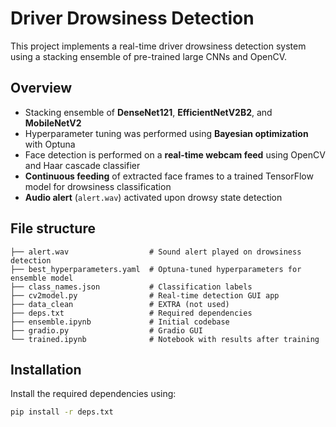 # Driver Drowsiness Detection

This project implements a real-time driver drowsiness detection system using a stacking ensemble of pre-trained large CNNs and OpenCV.

## Overview

- Stacking ensemble of **DenseNet121**, **EfficientNetV2B2**, and **MobileNetV2**
- Hyperparameter tuning was performed using **Bayesian optimization** with Optuna
- Face detection is performed on a **real-time webcam feed** using OpenCV and Haar cascade classifier
- **Continuous feeding** of extracted face frames to a trained TensorFlow model for drowsiness classification
- **Audio alert** (`alert.wav`) activated upon drowsy state detection

## File structure

```
├── alert.wav                  # Sound alert played on drowsiness detection
├── best_hyperparameters.yaml  # Optuna-tuned hyperparameters for ensemble model
├── class_names.json           # Classification labels
├── cv2model.py                # Real-time detection GUI app
├── data_clean                 # EXTRA (not used)
├── deps.txt                   # Required dependencies
├── ensemble.ipynb             # Initial codebase
├── gradio.py                  # Gradio GUI
└── trained.ipynb              # Notebook with results after training
```

## Installation

Install the required dependencies using:

```bash
pip install -r deps.txt
